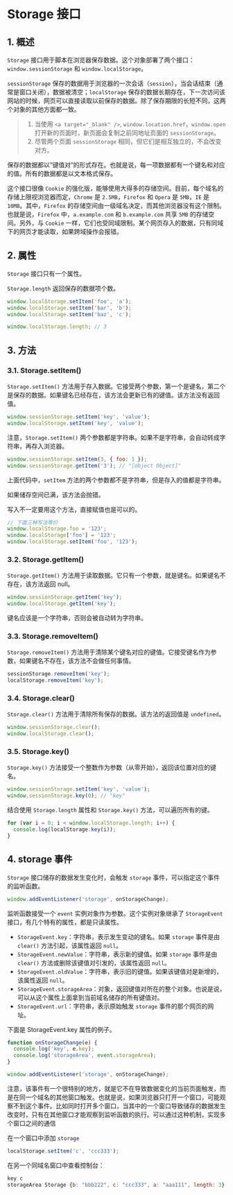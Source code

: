# Storage 接口

## 1. 概述

`Storage` 接口用于脚本在浏览器保存数据。这个对象部署了两个接口：`window.sessionStorage` 和 `window.localStorage`。

`sessionStorage` 保存的数据用于浏览器的一次会话（`session`），当会话结束（通常是窗口关闭），数据被清空；`localStorage` 保存的数据长期存在，下一次访问该网站的时候，网页可以直接读取以前保存的数据。除了保存期限的长短不同，这两个对象的其他方面都一致。

> 1. 当使用 `<a target="_blank" />`, `window.location.href`，`window.open` 打开新的页面时，新页面会复制之前同地址页面的 `sessionStorage`。
> 2. 尽管两个页面 `sessionStorage` 相同，但它们是相互独立的，不会改变对方。

保存的数据都以“键值对”的形式存在。也就是说，每一项数据都有一个键名和对应的值。所有的数据都是以文本格式保存。

这个接口很像 `Cookie` 的强化版，能够使用大得多的存储空间。目前，每个域名的存储上限视浏览器而定，`Chrome` 是 `2.5MB`，`Firefox` 和 `Opera` 是 `5MB`，`IE` 是 `10MB`。其中，`Firefox` 的存储空间由一级域名决定，而其他浏览器没有这个限制。也就是说，`Firefox` 中，`a.example.com` 和 `b.example.com` 共享 `5MB` 的存储空间。另外，与 `Cookie` 一样，它们也受同域限制。某个网页存入的数据，只有同域下的网页才能读取，如果跨域操作会报错。

## 2. 属性

`Storage` 接口只有一个属性。

`Storage.length` 返回保存的数据项个数。

```javascript
window.localStorage.setItem('foo', 'a');
window.localStorage.setItem('bar', 'b');
window.localStorage.setItem('baz', 'c');

window.localStorage.length; // 3
```

## 3. 方法

### 3.1. Storage.setItem()

`Storage.setItem()` 方法用于存入数据。它接受两个参数，第一个是键名，第二个是保存的数据。如果键名已经存在，该方法会更新已有的键值。该方法没有返回值。

```javascript
window.sessionStorage.setItem('key', 'value');
window.localStorage.setItem('key', 'value');
```

注意，`Storage.setItem()` 两个参数都是字符串。如果不是字符串，会自动转成字符串，再存入浏览器。

```javascript
window.sessionStorage.setItem(3, { foo: 1 });
window.sessionStorage.getItem('3'); // "[object Object]"
```

上面代码中，`setItem` 方法的两个参数都不是字符串，但是存入的值都是字符串。

如果储存空间已满，该方法会抛错。

写入不一定要用这个方法，直接赋值也是可以的。

```javascript
// 下面三种写法等价
window.localStorage.foo = '123';
window.localStorage['foo'] = '123';
window.localStorage.setItem('foo', '123');
```

### 3.2. Storage.getItem()

`Storage.getItem()` 方法用于读取数据。它只有一个参数，就是键名。如果键名不存在，该方法返回 null。

```javascript
window.sessionStorage.getItem('key');
window.localStorage.getItem('key');
```

键名应该是一个字符串，否则会被自动转为字符串。

### 3.3. Storage.removeItem()

`Storage.removeItem()` 方法用于清除某个键名对应的键值。它接受键名作为参数，如果键名不存在，该方法不会做任何事情。

```javascript
sessionStorage.removeItem('key');
localStorage.removeItem('key');
```

### 3.4. Storage.clear()

`Storage.clear()` 方法用于清除所有保存的数据。该方法的返回值是 `undefined`。

```javascript
window.sessionStorage.clear();
window.localStorage.clear();
```

### 3.5. Storage.key()

`Storage.key()` 方法接受一个整数作为参数（从零开始），返回该位置对应的键名。

```javascript
window.sessionStorage.setItem('key', 'value');
window.sessionStorage.key(0); // "key"
```

结合使用 `Storage.length` 属性和 `Storage.key()` 方法，可以遍历所有的键。

```javascript
for (var i = 0; i < window.localStorage.length; i++) {
  console.log(localStorage.key(i));
}
```

## 4. storage 事件

`Storage` 接口储存的数据发生变化时，会触发 `storage` 事件，可以指定这个事件的监听函数。

```javascript
window.addEventListener('storage', onStorageChange);
```

监听函数接受一个 `event` 实例对象作为参数。这个实例对象继承了 `StorageEvent` 接口，有几个特有的属性，都是只读属性。

- `StorageEvent.key`：字符串，表示发生变动的键名。如果 `storage` 事件是由 `clear()` 方法引起，该属性返回 `null`。
- `StorageEvent.newValue`：字符串，表示新的键值。如果 `storage` 事件是由 `clear()` 方法或删除该键值对引发的，该属性返回 `null`。
- `StorageEvent.oldValue`：字符串，表示旧的键值。如果该键值对是新增的，该属性返回 `null`。
- `StorageEvent.storageArea`：对象，返回键值对所在的整个对象。也说是说，可以从这个属性上面拿到当前域名储存的所有键值对。
- `StorageEvent.url`：字符串，表示原始触发 `storage` 事件的那个网页的网址。

下面是 StorageEvent.key 属性的例子。

```javascript
function onStorageChange(e) {
  console.log('key', e.key);
  console.log('storageArea', event.storageArea);
}

window.addEventListener('storage', onStorageChange);
```

注意，该事件有一个很特别的地方，就是它不在导致数据变化的当前页面触发，而是在同一个域名的其他窗口触发。也就是说，如果浏览器只打开一个窗口，可能观察不到这个事件。比如同时打开多个窗口，当其中的一个窗口导致储存的数据发生改变时，只有在其他窗口才能观察到监听函数的执行。可以通过这种机制，实现多个窗口之间的通信

在一个窗口中添加 `storage`

```javascript
localStorage.setItem('c', 'ccc333');
```

在另一个同域名窗口中查看控制台：

```javascript
key c
storageArea Storage {b: "bbb222", c: "ccc333", a: "aaa111", length: 3}
```
